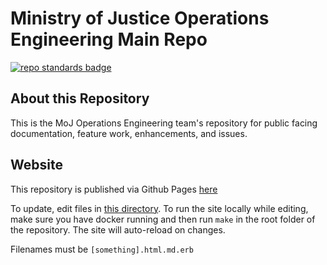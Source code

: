 # Ministry of Justice Operations Engineering Main Repo

[![repo standards badge](https://img.shields.io/badge/dynamic/json?color=blue&style=for-the-badge&logo=github&label=MoJ%20Compliant&query=%24.data%5B%3F%28%40.name%20%3D%3D%20%22operations-engineering%22%29%5D.status&url=https%3A%2F%2Foperations-engineering-reports.cloud-platform.service.justice.gov.uk%2Fgithub_repositories)](https://operations-engineering-reports.cloud-platform.service.justice.gov.uk/github_repositories#operations-engineering "Link to report")

## About this Repository

This is the MoJ Operations Engineering team's repository for public facing
documentation, feature work, enhancements, and issues.

## Website

This repository is published via Github Pages [here](https://ministryofjustice.github.io/operations-engineering/#moj-operations-engineering)

To update, edit files in [this directory](https://github.com/ministryofjustice/operations-engineering/tree/main/source). To run the site locally while editing, make sure you have docker running and then run `make` in the root folder of the repository. The site will auto-reload on changes.

Filenames must be `[something].html.md.erb`


